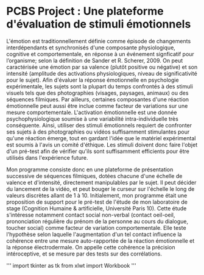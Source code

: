 # PCBS Project : Une plateforme d'évaluation de stimuli émotionnels 

   L'émotion est traditionnellement définie comme épisode de changements interdépendants et synchronisés d'une composante physiologique, cognitive et comportementale, en réponse à un événement signficatif pour l’organisme; selon la définition de Sander et R. Scherer, 2009. On peut caractérisée une émotion par sa valence (plutôt positive ou négative) et son intensité (amplitude des activations physiologiques, niveau de significativité pour le sujet). Afin d'évaluer la réponse émotionnelle en psychologie expérimentale, les sujets sont la plupart du temps confrontés à des stimuli visuels tels que des photographies (visages, paysages, animaux) ou des séquences filmiques. Par ailleurs, certaines composantes d'une réaction émotionnelle peut aussi être inclue comme facteur de variations sur une mesure comportementale. 
L'activation émotionnelle est une donnée psychophysiologique soumise à une variabilité intra-individuelle très conséquente. Ainsi, utiliser des stimuli émotionnels requiert de confronter ses sujets à des photographies ou vidéos suffisamment stimulantes pour qu'une réaction émerge, tout en gardant l'idée que le matériel expérimental est soumis à l'avis un comité d'éthique. Les stimuli doivent donc faire l'objet d'un pré-test afin de vérifier qu'ils sont suffisamment efficients pour être utilisés dans l'expérience future. 

Mon programme consiste donc en une plateforme de présentation successive de séquences filmiques, dotées chacune d'une échelle de valence et d'intensité, directement manipulables par le sujet. Il peut décider du lancement de la vidéo, et peut bouger le curseur sur l'échelle le long de valeurs discrètes allant de 1 à 10. Initialement, mon programme était une proposition de support pour le pré-test de l'étude de mon laboratoire de stage (Cognition Humaine & artificielle, Université Paris 10). Cette étude s'intéresse notamment contact social non-verbal (contact oeil-oeil, prononciation régulière du prénom de la personne au cours du dialogue, toucher social) comme facteur de variation comportementale. Elle teste l'hypothèse selon laquelle l'augmentation d'un tel contact influence la cohérence entre une mesure auto-rapportée de la réaction émotionnelle et la réponse électrodermale. On appelle cette cohérence la précision intéroceptive, et se mesure par des tests sur des corrélations. 

'''
import tkinter as tk
from xlwt import Workbook 
'''
